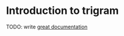 # Introduction to trigram

TODO: write [great documentation](http://jacobian.org/writing/what-to-write/)
